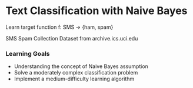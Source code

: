 # Text Classification with Naive Bayes

Learn target function f: SMS -> {ham, spam}

SMS Spam Collection Dataset from archive.ics.uci.edu

### Learning Goals

* Understanding the concept of Naive Bayes assumption
* Solve a moderately complex classification problem
* Implement a medium-difficulty learning algorithm
